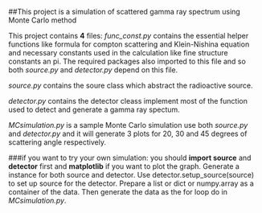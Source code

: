 ##This project is a simulation of scattered gamma ray spectrum using Monte Carlo method

This project contains **4** files:
*func_const.py* contains the essential helper functions like formula for compton scattering and Klein-Nishina equation and necessary constants used in the calculation like fine structure constants an pi. The required packages also imported to this file and so both *source.py* and *detector.py* depend on this file.

*source.py* contains the soure class which abstract the radioactive source.

*detector.py* contains the detector cleass implement most of the function used to detect and generate a gamma ray spectum.

*MCsimulation.py* is a sample Monte Carlo simulation use both *source.py* and *detector.py* and it will generate 3 plots for 20, 30 and 45 degrees of scattering angle respectively. 

###if you want to try your own simulation:
you should **import source** and **detector** first and **matplotlib** if you want to plot the graph.
Generate a instance for both source and detector. 
Use detector.setup_source(source) to set up source for the detector.
Prepare a list or dict or numpy.array as a container of the data.
Then generate the data as the for loop do in *MCsimulation.py*.